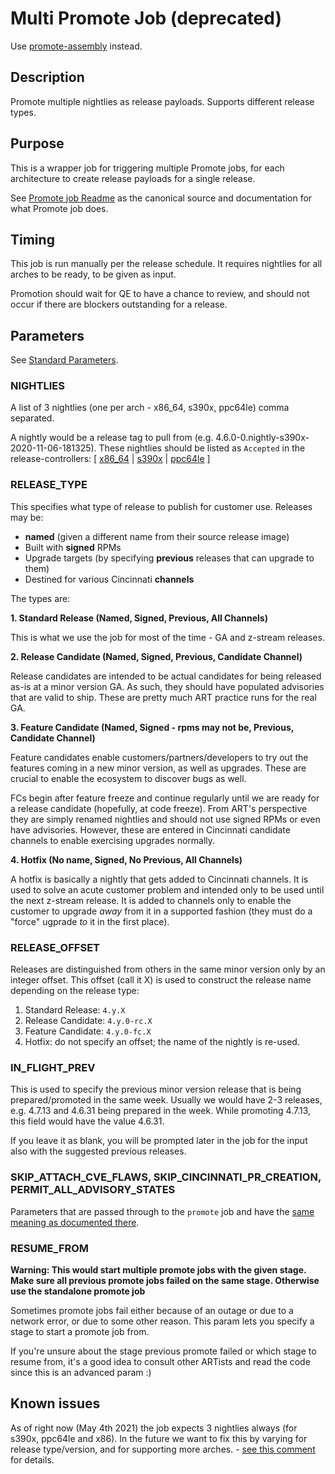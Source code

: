 # Multi Promote Job (deprecated)

Use [promote-assembly](../promote-assembly/) instead.


## Description

Promote multiple nightlies as release payloads. Supports different release types.

## Purpose

This is a wrapper job for triggering multiple Promote jobs, for each architecture
to create release payloads for a single release. 

See [Promote job Readme](../promote/README.md) as the canonical source and documentation
for what Promote job does.

## Timing

This job is run manually per the release schedule. It requires nightlies for
all arches to be ready, to be given as input. 

Promotion should wait for QE to have a chance to review, and should not occur
if there are blockers outstanding for a release.

## Parameters

See [Standard Parameters](/jobs/README.md#standard-parameters).


### NIGHTLIES

A list of 3 nightlies (one per arch - x86_64, s390x, ppc64le) comma separated.

A nightly would be a release tag to pull from (e.g. 4.6.0-0.nightly-s390x-2020-11-06-181325).
These nightlies should be listed as `Accepted` in the release-controllers: \[
  [x86\_64](https://amd64.ocp.releases.ci.openshift.org/) |
  [s390x](https://s390x.ocp.releases.ci.openshift.org/) |
  [ppc64le](https://ppc64le.ocp.releases.ci.openshift.org/)
  \]

### RELEASE\_TYPE

This specifies what type of release to publish for customer use. Releases may be:

* **named** (given a different name from their source release image)
* Built with **signed** RPMs
* Upgrade targets (by specifying **previous** releases that can upgrade to them)
* Destined for various Cincinnati **channels**

The types are:

**1. Standard Release (Named, Signed, Previous, All Channels)**

This is what we use the job for most of the time - GA and z-stream releases.

**2. Release Candidate (Named, Signed, Previous, Candidate Channel)**

Release candidates are intended to be actual candidates for being released
as-is at a minor version GA. As such, they should have populated advisories
that are valid to ship. These are pretty much ART practice runs for the real
GA.

**3. Feature Candidate (Named, Signed - rpms may not be, Previous, Candidate Channel)**

Feature candidates enable customers/partners/developers to try out the features
coming in a new minor version, as well as upgrades. These are crucial to enable
the ecosystem to discover bugs as well.

FCs begin after feature freeze and continue regularly until we are ready for a
release candidate (hopefully, at code freeze). From ART's perspective they are
simply renamed nightlies and should not use signed RPMs or even have
advisories. However, these are entered in Cincinnati candidate channels to
enable exercising upgrades normally.

**4. Hotfix (No name, Signed, No Previous, All Channels)**

A hotfix is basically a nightly that gets added to Cincinnati channels. It is
used to solve an acute customer problem and intended only to be used until the
next z-stream release. It is added to channels only to enable the customer to
upgrade *away* from it in a supported fashion (they must do a "force" ugprade
*to* it in the first place).

### RELEASE\_OFFSET

Releases are distinguished from others in the same minor version only by an integer offset.
This offset (call it X) is used to construct the release name depending on the release type:

1. Standard Release: `4.y.X`
2. Release Candidate: `4.y.0-rc.X`
3. Feature Candidate: `4.y.0-fc.X`
4. Hotfix: do not specify an offset; the name of the nightly is re-used.

### IN\_FLIGHT\_PREV

This is used to specify the previous minor version release that is being prepared/promoted
in the same week. Usually we would have 2-3 releases, e.g. 4.7.13 and 4.6.31 being prepared
in the week. While promoting 4.7.13, this field would have the value 4.6.31.

If you leave it as blank, you will be prompted later in the job for the input also with the 
suggested previous releases.

### SKIP\_ATTACH\_CVE\_FLAWS, SKIP\_CINCINNATI\_PR\_CREATION, PERMIT\_ALL\_ADVISORY\_STATES

Parameters that are passed through to the `promote` job and have the
[same meaning as documented there](../promote/README.md).

### RESUME\_FROM

**Warning: This would start multiple promote jobs with the given stage. Make sure all previous promote jobs failed on the same stage. Otherwise use the standalone promote job**

Sometimes promote jobs fail either because of an outage or due to a network error,
or due to some other reason. This param lets you specify a stage to start a promote
job from.

If you're unsure about the stage previous promote failed or which stage to resume from, 
it's a good idea to consult other ARTists and read the code since this is an 
advanced param :)

## Known issues
As of right now (May 4th 2021) the job expects 3 nightlies always (for s390x, ppc64le and x86). In the future we want to fix this by varying for release type/version, and for supporting more arches. - [see this comment](https://github.com/openshift/aos-cd-jobs/pull/2606#discussion_r625391662) for details.
